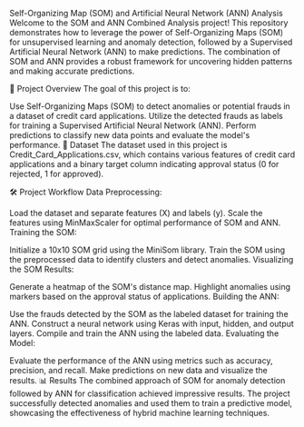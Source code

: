 Self-Organizing Map (SOM) and Artificial Neural Network (ANN) Analysis
Welcome to the SOM and ANN Combined Analysis project! This repository demonstrates how to leverage the power of Self-Organizing Maps (SOM) for unsupervised learning and anomaly detection, followed by a Supervised Artificial Neural Network (ANN) to make predictions. The combination of SOM and ANN provides a robust framework for uncovering hidden patterns and making accurate predictions.

🚀 Project Overview
The goal of this project is to:

Use Self-Organizing Maps (SOM) to detect anomalies or potential frauds in a dataset of credit card applications.
Utilize the detected frauds as labels for training a Supervised Artificial Neural Network (ANN).
Perform predictions to classify new data points and evaluate the model's performance.
📂 Dataset
The dataset used in this project is Credit_Card_Applications.csv, which contains various features of credit card applications and a binary target column indicating approval status (0 for rejected, 1 for approved).

🛠️ Project Workflow
Data Preprocessing:

Load the dataset and separate features (X) and labels (y).
Scale the features using MinMaxScaler for optimal performance of SOM and ANN.
Training the SOM:

Initialize a 10x10 SOM grid using the MiniSom library.
Train the SOM using the preprocessed data to identify clusters and detect anomalies.
Visualizing the SOM Results:

Generate a heatmap of the SOM's distance map.
Highlight anomalies using markers based on the approval status of applications.
Building the ANN:

Use the frauds detected by the SOM as the labeled dataset for training the ANN.
Construct a neural network using Keras with input, hidden, and output layers.
Compile and train the ANN using the labeled data.
Evaluating the Model:

Evaluate the performance of the ANN using metrics such as accuracy, precision, and recall.
Make predictions on new data and visualize the results.
📊 Results
The combined approach of SOM for anomaly detection followed by ANN for classification achieved impressive results. The project successfully detected anomalies and used them to train a predictive model, showcasing the effectiveness of hybrid machine learning techniques.

